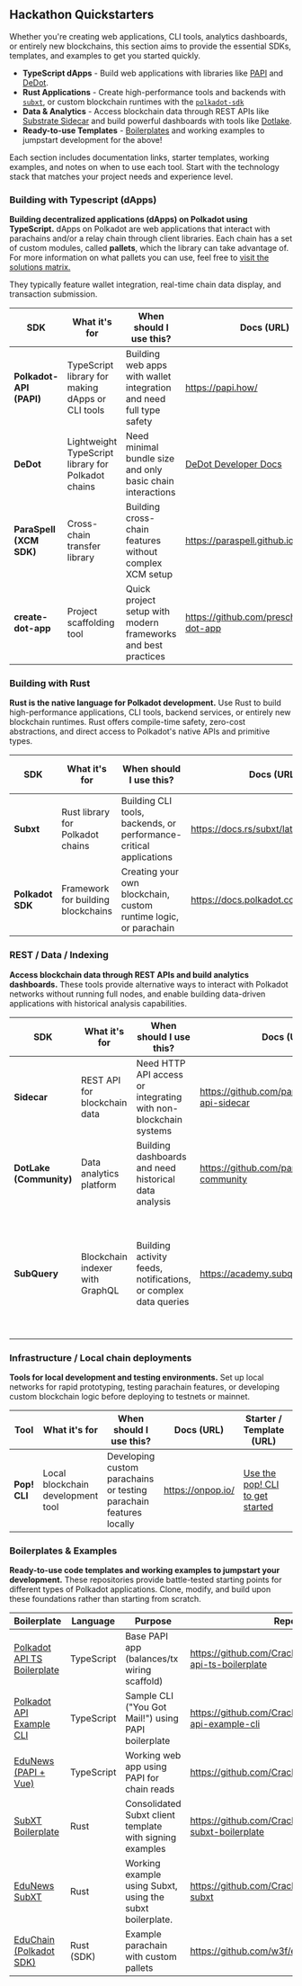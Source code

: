 ## Hackathon Quickstarters

Whether you're creating web applications, CLI tools, analytics dashboards, or entirely new blockchains, this section aims to provide the essential SDKs, templates, and examples to get you started quickly.

- **TypeScript dApps** - Build web applications with libraries like [PAPI](#building-with-typescript-dapps) and [DeDot](#building-with-typescript-dapps).
- **Rust Applications** - Create high-performance tools and backends with [`subxt`](#building-with-rust), or custom blockchain runtimes with the [`polkadot-sdk`](#building-with-rust)
- **Data & Analytics** - Access blockchain data through REST APIs like [Substrate Sidecar](#rest--data--indexing) and build powerful dashboards with tools like [Dotlake](#rest--data--indexing).
- **Ready-to-use Templates** - [Boilerplates](#boilerplates--examples) and working examples to jumpstart development for the above!

Each section includes documentation links, starter templates, working examples, and notes on when to use each tool. Start with the technology stack that matches your project needs and experience level.


### Building with Typescript (dApps)

**Building decentralized applications (dApps) on Polkadot using TypeScript.** dApps on Polkadot are web applications that interact with parachains and/or a relay chain through client libraries. Each chain has a set of custom modules, called **pallets**, which the library can take advantage of. For more information on what pallets you can use, feel free to [visit the solutions matrix.](./solution-matrix.md)

They typically feature wallet integration, real-time chain data display, and transaction submission.

| SDK | What it's for | When should I use this? | Docs (URL) | Starter / Template (URL) | Working Example(s)  | Tutorial(s)  |
|---|---|---|---|---|---|---|
| **Polkadot-API (PAPI)** | TypeScript library for making dApps or CLI tools | Building web apps with wallet integration and need full type safety | https://papi.how/ | `npx create-dot-app` (choose PAPI) or [Polkadot API TS Boilerplate](https://github.com/polkadot-developers/polkadot-api-ts-boilerplate) | [EduNews (Vue + PAPI)](https://github.com/CrackTheCode016/edunews), [Sample CLI ("You Got Mail!")](https://github.com/polkadot-developers/polkadot-api-example-cli) | [PAPI Account Watcher](https://docs.polkadot.com/tutorials/dapps/remark-tutorial/) |
| **DeDot** | Lightweight TypeScript library for Polkadot chains | Need minimal bundle size and only basic chain interactions | [DeDot Developer Docs](https://docs.dedot.dev/)| `npx create-dot-app` (choose DeDot) | [Working Examples using DeDot](https://docs.dedot.dev/help-and-faq/built-with-dedot) | [Develop ink! dApp using Typink](https://docs.dedot.dev/help-and-faq/tutorials/develop-ink-dapp-using-typink) |
| **ParaSpell (XCM SDK)** | Cross-chain transfer library | Building cross-chain features without complex XCM setup | https://paraspell.github.io/docs/ | *(use within PAPI app / boilerplate)* | *TODO: (none in org yet)* | *TODO: (n/a)* |
| **create-dot-app** | Project scaffolding tool | Quick project setup with modern frameworks and best practices | https://github.com/preschian/create-dot-app | `npx create-dot-app` (choose PAPI/DeDot) | *(n/a)* | *(n/a)* |

### Building with Rust

**Rust is the native language for Polkadot development.** Use Rust to build high-performance applications, CLI tools, backend services, or entirely new blockchain runtimes. Rust offers compile-time safety, zero-cost abstractions, and direct access to Polkadot's native APIs and primitive types.

| SDK | What it's for | When should I use this? | Docs (URL) | Starter / Template (URL) | Working Example(s)  | Tutorial(s)  |
|---|---|---|---|---|---|---|
| **Subxt** | Rust library for Polkadot chains | Building CLI tools, backends, or performance-critical applications | https://docs.rs/subxt/latest/subxt/book | [SubXT Boilerplate](https://github.com/CrackTheCode016/polkadot-subxt-boilerplate) | [EduNews SubXT](https://github.com/CrackTheCode016/edunews-subxt) |  |
| **Polkadot SDK** | Framework for building blockchains | Creating your own blockchain, custom runtime logic, or parachain | https://docs.polkadot.com/ | [Parachain Template](https://github.com/paritytech/polkadot-sdk/tree/master/templates/parachain) | [EduChain](https://github.com/w3f/educhain) |  |

### REST / Data / Indexing

**Access blockchain data through REST APIs and build analytics dashboards.** These tools provide alternative ways to interact with Polkadot networks without running full nodes, and enable building data-driven applications with historical analysis capabilities.

| SDK | What it's for | When should I use this? | Docs (URL) | Starter / Template (URL) | Working Example(s)  | Tutorial(s)  |
|---|---|---|---|---|---|---|
| **Sidecar** | REST API for blockchain data | Need HTTP API access or integrating with non-blockchain systems | https://github.com/paritytech/substrate-api-sidecar | `docker compose` from repo | Use any starter, like Next.js, and make REST calls | [Sidecar Block Explorer Example ](https://github.com/w3f/sidecar-example) |
| **DotLake (Community)** | Data analytics platform | Building dashboards and need historical data analysis | https://github.com/paritytech/dotlake-community |`docker compose` from repo| https://data.parity.io/home | *(n/a)* |
| **SubQuery** | Blockchain indexer with GraphQL | Building activity feeds, notifications, or complex data queries | https://academy.subquery.network | use the [SubQuery starter project](https://github.com/polkadot-developers/subquery-starter-example), or use the `npx @subql/cli init test --networkFamily Polkadot` command to bootstrap a project | [Running the Polkadot Multi chain Starter Project using SubQuery](https://www.youtube.com/watch?v=as2aUJLMlos)| [Polkadot SubQuery Quickstart](https://subquery.network/doc/indexer/quickstart/quickstart_chains/polkadot.html) |

### Infrastructure / Local chain deployments

**Tools for local development and testing environments.** Set up local networks for rapid prototyping, testing parachain features, or developing custom blockchain logic before deploying to testnets or mainnet.

| Tool | What it's for | When should I use this? | Docs (URL) | Starter / Template (URL) | Working Example(s)  | Tutorial(s)  |
|---|---|---|---|---|---|---|
| **Pop! CLI** | Local blockchain development tool | Developing custom parachains or testing parachain features locally | https://onpop.io/ | [Use the pop! CLI to get started](https://github.com/r0gue-io/pop-cli) | [EduChain](https://github.com/w3f/educhain) | [Create a new parachain - pop! Tutorial](https://learn.onpop.io/chains/guides/create-a-new-parachain) |

### Boilerplates & Examples

**Ready-to-use code templates and working examples to jumpstart your development.** These repositories provide battle-tested starting points for different types of Polkadot applications. Clone, modify, and build upon these foundations rather than starting from scratch.

| Boilerplate | Language | Purpose | Repo URL |
|---|---|---|---|
| [Polkadot API TS Boilerplate](https://github.com/CrackTheCode016/polkadot-api-ts-boilerplate) | TypeScript | Base PAPI app (balances/tx wiring scaffold) | https://github.com/CrackTheCode016/polkadot-api-ts-boilerplate |
| [Polkadot API Example CLI](https://github.com/CrackTheCode016/polkadot-api-example-cli) | TypeScript | Sample CLI ("You Got Mail!") using PAPI boilerplate | https://github.com/CrackTheCode016/polkadot-api-example-cli |
| [EduNews (PAPI + Vue)](https://github.com/CrackTheCode016/edunews) | TypeScript | Working web app using PAPI for chain reads | https://github.com/CrackTheCode016/edunews |
| [SubXT Boilerplate](https://github.com/CrackTheCode016/polkadot-subxt-boilerplate) | Rust | Consolidated Subxt client template with signing examples | https://github.com/CrackTheCode016/polkadot-subxt-boilerplate |
| [EduNews SubXT](https://github.com/CrackTheCode016/edunews-subxt) | Rust | Working example using Subxt, using the subxt boilerplate. | https://github.com/CrackTheCode016/edunews-subxt |
| [EduChain (Polkadot SDK)](https://github.com/w3f/educhain) | Rust (SDK) | Example parachain with custom pallets | https://github.com/w3f/educhain |